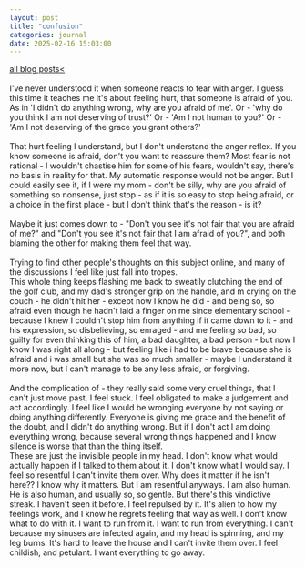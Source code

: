 ```yaml
---
layout: post
title: "confusion"
categories: journal 
date: 2025-02-16 15:03:00
---
```

<a href="/blog-posts">all blog posts< </a>  
<br>
I've never understood it when someone reacts to fear with anger. I guess this time it teaches me it's about feeling hurt, that someone is afraid of you. As in 'I didn't do anything wrong, why are you afraid of me'. Or - 'why do you think I am not deserving of trust?' Or - 'Am I not human to you?' Or - 'Am I not deserving of the grace you grant others?'<br><br>
That hurt feeling I understand, but I don't understand the anger reflex. If you know someone is afraid, don't you want to reassure them? Most fear is not rational - I wouldn't chastise him for some of his fears, wouldn't say, there's no basis in reality for that. My automatic response would not be anger. But I could easily see it, if I were my mom - don't be silly, why are you afraid of something so nonsense, just stop - as if it is so easy to stop being afraid, or a choice in the first place - but I don't think that's the reason - is it?<br><br>
Maybe it just comes down to - "Don't you see it's not fair that you are afraid of me?" and "Don't you see it's not fair that I am afraid of you?", and both blaming the other for making them feel that way. <br><br>
Trying to find other people's thoughts on this subject online, and many of the discussions I feel like just fall into tropes.<br>
This whole thing keeps flashing me back to sweatily clutching the end of the golf club, and my dad's stronger grip on the handle, and m crying on the couch - he didn't hit her - except now I know he did - and being so, so afraid even though he hadn't laid a finger on me since elementary school - because I knew I couldn't stop him from anything if it came down to it - and his expression, so disbelieving, so enraged - and me feeling so bad, so guilty for even thinking this of him, a bad daughter, a bad person - but now I know I was right all along - but feeling like i had to be brave because she is afraid and i was small but she was so much smaller - maybe I understand it more now, but I can't manage to be any less afraid, or forgiving. <br><br>
And the complication of - they really said some very cruel things, that I can't just move past. I feel stuck. I feel obligated to make a judgement and act accordingly. I feel like I would be wronging everyone by not saying or doing anything differently. Everyone is giving me grace and the benefit of the doubt, and I didn't do anything wrong. But if I don't act I am doing everything wrong, because several wrong things happened and I know silence is worse that than the thing itself. <br>
These are just the invisible people in my head. I don't know what would actually happen if I talked to them about it. I don't know what I would say. I feel so resentful I can't invite them over. Why does it matter if he isn't here?? I know why it matters. But I am resentful anyways. I am also human.<br>
He is also human, and usually so, so gentle. But there's this vindictive streak. I haven't seen it before. I feel repulsed by it. It's alien to how my feelings work, and I know he regrets feeling that way as well. I don't know what to do with it. I want to run from it. I want to run from everything. I can't because my sinuses are infected again, and my head is spinning, and my leg burns. It's hard to leave the house and I can't invite them over. I feel childish, and petulant. I want everything to go away. 